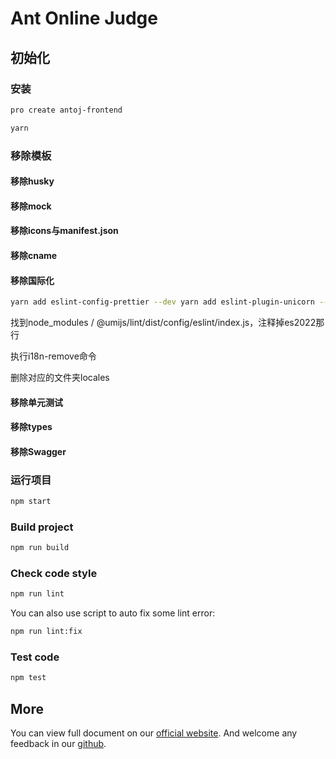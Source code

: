 # Ant Online Judge

## 初始化

### 安装

```bash
pro create antoj-frontend
```

```bash
yarn
```

### 移除模板

#### 移除husky

#### 移除mock

#### 移除icons与manifest.json

#### 移除cname

#### 移除国际化

```bash
yarn add eslint-config-prettier --dev yarn add eslint-plugin-unicorn --dev
```

找到node_modules / @umijs/lint/dist/config/eslint/index.js，注释掉es2022那行

执行i18n-remove命令

删除对应的文件夹locales

#### 移除单元测试

#### 移除types

#### 移除Swagger

### 运行项目

```bash
npm start
```

### Build project

```bash
npm run build
```

### Check code style

```bash
npm run lint
```

You can also use script to auto fix some lint error:

```bash
npm run lint:fix
```

### Test code

```bash
npm test
```

## More

You can view full document on our [official website](https://pro.ant.design). And welcome any feedback in
our [github](https://github.com/ant-design/ant-design-pro).
